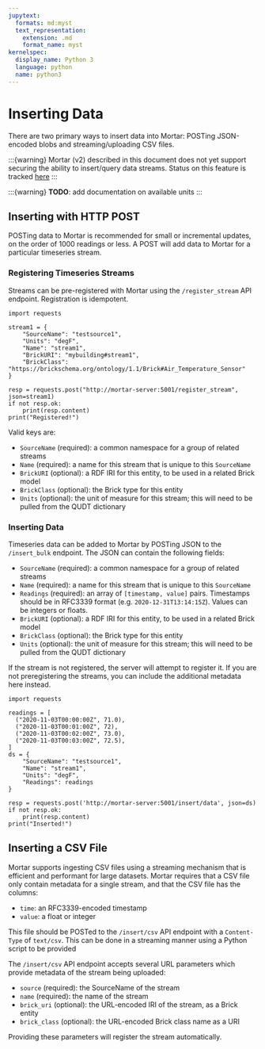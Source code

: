 ```yaml
---
jupytext:
  formats: md:myst
  text_representation:
    extension: .md
    format_name: myst
kernelspec:
  display_name: Python 3
  language: python
  name: python3
---
```


Inserting Data
==============

There are two primary ways to insert data into Mortar: POSTing JSON-encoded blobs and streaming/uploading CSV files.

:::{warning}
Mortar (v2) described in this document does not yet support securing the ability to insert/query data streams. Status on this feature is tracked [here](https://github.com/gtfierro/mortar/issues/)
:::

:::{warning}
**TODO**: add documentation on available units
:::


## Inserting with HTTP POST

POSTing data to Mortar is recommended for small or incremental updates, on the order of 1000 readings or less. A POST will add data to Mortar for a particular timeseries stream. 

### Registering Timeseries Streams


Streams can be pre-registered with Mortar using the `/register_stream` API endpoint. Registration is idempotent.

```{code-cell} Python
import requests

stream1 = {
    "SourceName": "testsource1",
    "Units": "degF",
    "Name": "stream1",
    "BrickURI": "mybuilding#stream1",
    "BrickClass": "https://brickschema.org/ontology/1.1/Brick#Air_Temperature_Sensor"
}

resp = requests.post("http://mortar-server:5001/register_stream", json=stream1)
if not resp.ok:
    print(resp.content)
print("Registered!")
```

Valid keys are:
- `SourceName` (required): a common namespace for a group of related streams
- `Name` (required): a name for this stream that is unique to this `SourceName`
- `BrickURI` (optional): a RDF IRI for this entity, to be used in a related Brick model
- `BrickClass` (optional): the Brick type for this entity
- `Units` (optional): the unit of measure for this stream; this will need to be pulled from the QUDT dictionary
 
### Inserting Data

Timeseries data can be added to Mortar by POSTing JSON to the `/insert_bulk` endpoint. The JSON can contain the following fields:

- `SourceName` (required): a common namespace for a group of related streams
- `Name` (required): a name for this stream that is unique to this `SourceName`
- `Readings` (required): an array of `[timestamp, value]` pairs. Timestamps should be in RFC3339 format (e.g. `2020-12-31T13:14:15Z`). Values can be integers or floats.
- `BrickURI` (optional): a RDF IRI for this entity, to be used in a related Brick model
- `BrickClass` (optional): the Brick type for this entity
- `Units` (optional): the unit of measure for this stream; this will need to be pulled from the QUDT dictionary

If the stream is not registered, the server will attempt to register it. If you are not preregistering the streams, you can include the additional metadata here instead.

```{code-cell} Python
import requests

readings = [
  ("2020-11-03T00:00:00Z", 71.0),
  ("2020-11-03T00:01:00Z", 72),
  ("2020-11-03T00:02:00Z", 73.0),
  ("2020-11-03T00:03:00Z", 72.5),
]
ds = {
    "SourceName": "testsource1",
    "Name": "stream1",
    "Units": "degF",
    "Readings": readings
}

resp = requests.post('http://mortar-server:5001/insert/data', json=ds)
if not resp.ok:
    print(resp.content)
print("Inserted!")
```

## Inserting a CSV File

Mortar supports ingesting CSV files using a streaming mechanism that is efficient and performant for large datasets. Mortar requires that a CSV file only contain metadata for a single stream, and that the CSV file has the columns:

- `time`: an RFC3339-encoded timestamp
- `value`: a float or integer

This file should be POSTed to the `/insert/csv` API endpoint with a `Content-Type` of `text/csv`. This can be done in a streaming manner using a Python script to be provided

The `/insert/csv` API endpoint accepts several URL parameters which provide metadata of the stream being uploaded:

- `source` (required): the SourceName of the stream
- `name` (required): the name of the stream
- `brick_uri` (optional): the URL-encoded IRI of the stream, as a Brick entity
- `brick_class` (optional): the URL-encoded Brick class name as a URI

Providing these parameters will register the stream automatically.

